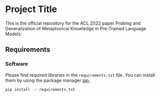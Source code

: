 
# Project Title

This is the official repository for the ACL 2022 paper Probing and Generalization of Metaphorical Knowledge in Pre-Trained Language Models.


## Requirements

### Software
Please find required libraries in the `requirements.txt` file. You can install them by using the package manager [pip](https://pip.pypa.io/en/stable/).
```bash
pip install -r requirements.txt
```